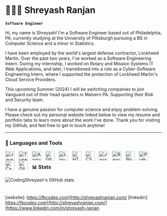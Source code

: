 # 👨🏾‍💻 Shreyash Ranjan

**`Software Engineer`**

<p>Hi, my name is Shreyash! I'm a Software Engineer based out of Philadelphia, PA, currently studying at the University of Pittsburgh pursuing a BS in Computer Science and a minor in Statistics.</p>

<p>I have been employed by the world's largest defense contractor, Lockheed Martin. Over the past two years, I've worked as a Software Engineering Intern. During my internship, I worked on Rotary and Mission Systems IT Web Applications, and later, I transitioned into a role as a Cyber-Software Engineering Intern, where I supported the protection of Lockheed Martin's Cloud Service Providers. </p>

<p>This upcoming Summer (2024) I will be switching companies to join Vanguard out of their head quarters in Malvern PA. Supporting their Risk and Security team. </p>

<p>I have a genuine passion for computer science and enjoy problem-solving. Please check out my personal website linked below to view my resume and portfolio tabs to learn more about the work I've done. Thank you for visiting my GitHub, and feel free to get in touch anytime!</p>


---

### 🧰 Languages and Tools

<img align="left" alt="Java" width="30px" style="padding-right:10px;" src="https://cdn.jsdelivr.net/gh/devicons/devicon/icons/java/java-original.svg"/>
<img align="left" alt="TypeScript" width="30px" style="padding-right:10px;" src="https://cdn.jsdelivr.net/gh/devicons/devicon/icons/typescript/typescript-plain.svg" />
<img align="left" alt="Angular" width="30px" style="padding-right:10px;" src="https://cdn.jsdelivr.net/gh/devicons/devicon/icons/angularjs/angularjs-plain.svg" />
<img align="left" alt="Git" width="30px" style="padding-right:10px;" src="https://cdn.jsdelivr.net/gh/devicons/devicon/icons/git/git-original.svg" />
<img align="left" alt="Linux" width="30px" style="padding-right:10px;" src="https://cdn.jsdelivr.net/gh/devicons/devicon/icons/linux/linux-original.svg" />
<img align="left" alt="HTML" width="30px" style="padding-right:10px;" src="https://cdn.jsdelivr.net/gh/devicons/devicon/icons/html5/html5-plain.svg" />
<img align="left" alt="CSS" width="30px" style="padding-right:10px;" src="https://cdn.jsdelivr.net/gh/devicons/devicon/icons/css3/css3-plain.svg" />
<img align="left" alt="JavaScript" width="30px" style="padding-right:10px;" src="https://cdn.jsdelivr.net/gh/devicons/devicon/icons/javascript/javascript-plain.svg" />
<img align="left" alt="React" width="30px" style="padding-right:10px;" src="https://cdn.jsdelivr.net/gh/devicons/devicon/icons/react/react-original.svg" />
<img align="left" alt="NodeJS" width="30px" style="padding-right:10px;" src="https://cdn.jsdelivr.net/gh/devicons/devicon/icons/nodejs/nodejs-original.svg" />
<img align="left" alt="Python" width="30px" style="padding-right:10px;" src="https://cdn.jsdelivr.net/gh/devicons/devicon/icons/python/python-plain.svg" />
<img align="left" alt="C++" width="30px" style="padding-right:10px;" src="https://cdn.jsdelivr.net/gh/devicons/devicon/icons/cplusplus/cplusplus-line.svg" />
<img align="left" alt="GitHub" width="30px" style="padding-right:10px;" src="https://cdn.jsdelivr.net/gh/devicons/devicon/icons/github/github-original.svg" />

<br />


### 📊 Stats

![CodingShreyash's GitHub stats](https://github-readme-stats.vercel.app/api?username=codingshreyash&show_icons=true&theme=gruvbox)

<!-- ![GitHub Streak](https://streak-stats.demolab.com?user=ForrestKnight&theme=gruvbox&border_radius=4.5) -->

#
[website]: https://fkcodes.com](http://shreyashranjan.com/
[linkedin]: https://fkcodes.com](http://shreyashranjan.com/](https://www.linkedin.com/in/shreyash-ranjan
